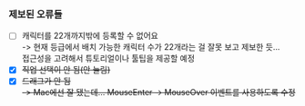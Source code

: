 
### 제보된 오류들
- [ ] 캐릭터를 22개까지밖에 등록할 수 없어요  
-> 현재 등급에서 배치 가능한 캐릭터 수가 22개라는 걸 잘못 보고 제보한 듯...  
접근성을 고려해서 튜토리얼이나 툴팁을 제공할 예정
- [x] ~~직업 선택이 안 됨(안 눌림)~~
- [x] ~~드래그가 안 됨  
-> Mac에선 잘 됐는데... MouseEnter -> MouseOver 이벤트를 사용하도록 수정~~
